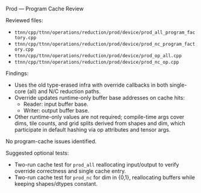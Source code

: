 Prod — Program Cache Review

Reviewed files:
- `ttnn/cpp/ttnn/operations/reduction/prod/device/prod_all_program_factory.cpp`
- `ttnn/cpp/ttnn/operations/reduction/prod/device/prod_nc_program_factory.cpp`
- `ttnn/cpp/ttnn/operations/reduction/prod/device/prod_op_all.cpp`
- `ttnn/cpp/ttnn/operations/reduction/prod/device/prod_nc_op.cpp`

Findings:
- Uses the old type-erased infra with override callbacks in both single-core (all) and N/C reduction paths.
- Override updates runtime-only buffer base addresses on cache hits:
  - Reader: input buffer base.
  - Writer: output buffer base.
- Other runtime-only values are not required; compile-time args cover dims, tile counts, and grid splits derived from shapes and dim, which participate in default hashing via op attributes and tensor args.

No program-cache issues identified.

Suggested optional tests:
- Two-run cache test for `prod_all` reallocating input/output to verify override correctness and single cache entry.
- Two-run cache test for `prod_nc` for dim in {0,1}, reallocating buffers while keeping shapes/dtypes constant.
